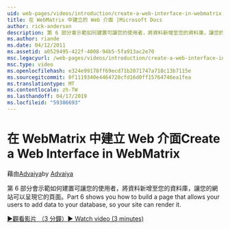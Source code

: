 ```yaml
---
uid: web-pages/videos/introduction/create-a-web-interface-in-webmatrix
title: 在 WebMatrix 中建立的 Web 介面 |Microsoft Docs
author: rick-anderson
description: 第 6 部分會示範如何建置可讓您的使用者，將資料新增至您的資料庫，讓您的網站可以呈現它的頁面。
ms.author: riande
ms.date: 04/12/2011
ms.assetid: a0529495-422f-4008-94b5-5fa913ac2e70
msc.legacyurl: /web-pages/videos/introduction/create-a-web-interface-in-webmatrix
msc.type: video
ms.openlocfilehash: e324e99178ff69ecd71b2071747a718c13b7115e
ms.sourcegitcommit: 0f1119340e4464720cfd16d0ff15764746ea1fea
ms.translationtype: MT
ms.contentlocale: zh-TW
ms.lasthandoff: 04/17/2019
ms.locfileid: "59386693"
---
```

# <a name="create-a-web-interface-in-webmatrix"></a><span data-ttu-id="9bea5-103">在 WebMatrix 中建立 Web 介面</span><span class="sxs-lookup"><span data-stu-id="9bea5-103">Create a Web Interface in WebMatrix</span></span>

<span data-ttu-id="9bea5-104">藉由[Advaiya](https://twitter.com/Advaiyasolns)</span><span class="sxs-lookup"><span data-stu-id="9bea5-104">by [Advaiya](https://twitter.com/Advaiyasolns)</span></span>

<span data-ttu-id="9bea5-105">第 6 部分會示範如何建置可讓您的使用者，將資料新增至您的資料庫，讓您的網站可以呈現它的頁面。</span><span class="sxs-lookup"><span data-stu-id="9bea5-105">Part 6 shows you how to build a page that allows your users to add data to your database, so your site can render it.</span></span>

[<span data-ttu-id="9bea5-106">&#9654;觀看影片 （3 分鐘）</span><span class="sxs-lookup"><span data-stu-id="9bea5-106">&#9654; Watch video (3 minutes)</span></span>](https://channel9.msdn.com/Blogs/ASP-NET-Site-Videos/create-a-web-interface-in-webmatrix)
